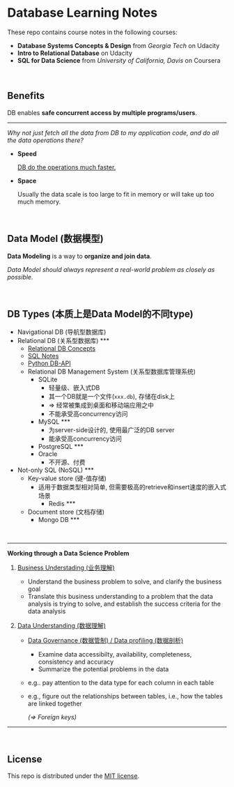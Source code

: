 # Database Learning Notes

These repo contains course notes in the following courses:

* **Database Systems Concepts & Design** from *Georgia Tech* on Udacity
* **Intro to Relational Database** on Udacity
* **SQL for Data Science** from *University of California, Davis* on Coursera

<br>

## Benefits

DB enables **safe concurrent access by multiple programs/users**.

***

*Why not just fetch all the data from DB to my application code, and do all the data operations there?*

* **Speed**

  <u>DB do the operations much faster.</u>

* **Space**

  Usually the data scale is too large to fit in memory or will take up too much memory.

<br>

## Data Model (数据模型)

**Data Modeling** is a way to **organize and join data**.

*Data Model should always represent a real-world problem as closely as possible.*

<br>

## DB Types (本质上是Data Model的不同type)

* Navigational DB (导航型数据库)
* Relational DB (关系型数据库) ***
  * <a href="https://github.com/Ziang-Lu/Database-Learning-Notes/blob/master/1-Relational%20Database/1-Relational%20DB%20Concepts/Relational%20DB%20Concepts.md">Relational DB Concepts</a>
  * <a href="https://github.com/Ziang-Lu/Database-Learning-Notes/blob/master/1-Relational%20Database/2-SQL%20Notes/SQL%20Notes.md">SQL Notes</a>
  * <a href="https://github.com/Ziang-Lu/Database-Learning-Notes/blob/master/1-Relational%20Database/3-Python%20DB-API/Python%20DB-API.md">Python DB-API</a>
  * Relational DB Management System (关系型数据库管理系统)
    * SQLite
      * 轻量级、嵌入式DB
      * 其一个DB就是一个文件(`xxx.db`), 存储在disk上
      * => 经常被集成到桌面和移动端应用之中
      * 不能承受高concurrency访问
    * MySQL ***
      * 为server-side设计的, 使用最广泛的DB server
      * 能承受高concurrency访问
    * PostgreSQL ***
    * Oracle
      * 不开源、付费
* Not-only SQL (NoSQL) ***
  * Key-value store (键-值存储)
    * 适用于数据类型相对简单, 但需要极高的retrieve和insert速度的嵌入式场景
      * Redis ***
  * Document store (文档存储)
    * Mongo DB ***

<br>

***

**Working through a Data Science Problem**

1. <u>Business Understading (业务理解)</u>

   - Understand the business problem to solve, and clarify the business goal
   - Translate this business understanding to a problem that the data analysis is trying to solve, and establish the success criteria for the data analysis

2. <u>Data Understanding (数据理解)</u>

   * <u>Data Governance (数据管制) / Data profiling (数据剖析)</u>
     * Examine data accessibilty, availability, completeness, consistency and accuracy
     * Summarize the potential problems in the data

   * e.g.. pay attention to the data type for each column in each table

   * e.g., figure out the relationships between tables, i.e., how the tables are linked together

     *(=> Foreign keys)*

***

<br>

## License

This repo is distributed under the <a href="https://github.com/Ziang-Lu/Database-Learning-Notes/blob/master/LICENSE">MIT license</a>.

